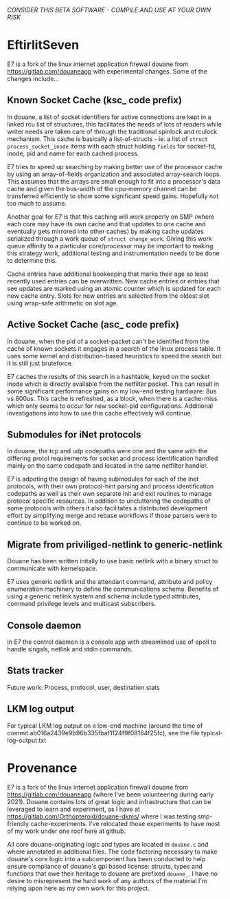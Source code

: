 *CONSIDER THIS BETA SOFTWARE - COMPILE AND USE AT YOUR OWN RISK*

# EftirlitSeven

E7 is a fork of the linux internet application firewall douane from https://gitlab.com/douaneapp with experimental changes. Some of the changes include...

## Known Socket Cache (ksc_ code prefix)

In douane, a list of socket identifiers for active connections are kept in a linked rcu list of structures, this facilitates the needs of lots of readers while writer needs are taken care of through the traditional spinlock and rculock mechanism. This cache is basically a list-of-structs - ie. a list of `struct process_socket_inode` items with each struct holding `fields` for socket-fd, inode, pid and name for each cached process.

E7 tries to speed up searching by making better use of the processor cache by using an array-of-fields organization and associated array-search loops. This assumes that the arrays are small enough to fit into a processor's data cache and given the bus-width of the cpu-memory channel can be transferred efficiently to show some significant speed gains. Hopefully not too much to assume.

Another goal for E7 is that this caching will work properly on SMP (where each core may have its own cache and that updates to one cache and eventually gets mirrored into other caches) by making cache updates serialized through a work queue of `struct change_work`. Giving this work queue affinity to a particular core/processor may be important to making this strategy work, additional testing and instrumentation needs to be done to determine this.

Cache entries have additional bookeeping that marks their age so least recently used entries can be overwritten. New cache entries or entries that see updates are marked using an atomic counter which is updated for each new cache entry. Slots for new entries are selected from the oldest slot using wrap-safe arithmetic on slot age.

## Active Socket Cache (asc_ code prefix)

In douane, when the pid of a socket-packet can't be identified from the cache of known sockets it engages in a search of the linux process table. It uses some kernel and distribution-based heuristics to speed the search but it is still just bruteforce.

E7 caches the results of this search in a hashtable, keyed on the socket inode which is directly available from the netfilter packet. This can result in some significant performance gains on my low-end testing hardware: 8us vs 800us. This cache is refreshed, as a block, when there is a cache-miss which only seems to occur for new socket-pid configurations. Additional investigations into how to use this cache effectively will continue.

## Submodules for iNet protocols

In douane, the tcp and udp codepaths were one and the same with the differing protol requirements for socket and process identification handled mainly on the same codepath and located in the same netfilter handler.

E7 is adpoting the design of having submodules for each of the inet protocols, with their own protocol-hint parsing and process identification codepaths as well as their own separate init and exit routines to manage protocol specific resources. In addition to uncluttering the codepaths of some protocols with others it also facilitates a distributed development effort by simplifying merge and rebase workflows if those parsers were to continue to be worked on.

## Migrate from priviliged-netlink to generic-netlink

Douane has been written initally to use basic netlink with a binary struct to communicate with kernelspace.

E7 uses generic netlink and the attendant command, attribute and policy enumeration machinery to define the communications schema. Benefits of using a generic netlink system and schema include typed attributes, command privilege levels and multicast subscribers.

## Console daemon

In E7 the control daemon is a console app with streamlined use of epoll to handle singals, netlink and stdin commands.

## Stats tracker

Future work: Process, protocol, user, destination stats

## LKM log output

For typical LKM log output on a low-end machine (around the time of commit ab016a2439e9b96b335fbaf1124f9f08164f25fc), see the file typical-log-output.txt

# Provenance

E7 is a fork of the linux internet application firewall douane from https://gitlab.com/douaneapp (where I've been volunteering during early 2021). Douane contains lots of great logic and infrastructure that can be leveraged to learn and experiment, as I have at https://gitlab.com/Orthopteroid/douane-dkms/ where I was testing smp-friendly cache-experiments. I've relocated those experiments to have most of my work under one roof here at github.

All core douane-originating logic and types are located in `douane.c` and where annotated in additional files. The code factoring necessary to make douane's core logic into a subcomponent has been conducted to help ensure compliance of douane's gpl based license: structs, types and functions that owe their heritage to douane are prefixed `douane_`. I have no desire to misrepresent the hard work of any authors of the material I'm relying upon here as my own work for this project.
